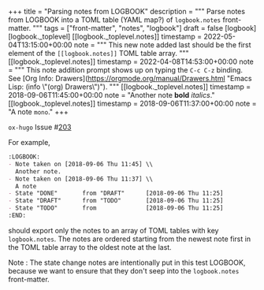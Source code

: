 +++
title = "Parsing notes from LOGBOOK"
description = """
  Parse notes from LOGBOOK into a TOML table (YAML map?) of
  `logbook.notes` front-matter.
  """
tags = ["front-matter", "notes", "logbook"]
draft = false
[logbook]
  [logbook._toplevel]
    [[logbook._toplevel.notes]]
      timestamp = 2022-05-04T13:15:00+00:00
      note = """
  This new note added last should be the first element of the
  `[[logbook.notes]]` TOML table array.
  """
    [[logbook._toplevel.notes]]
      timestamp = 2022-04-08T14:53:00+00:00
      note = """
  This note addition prompt shows up on typing the `C-c C-z` binding.
  See [Org Info: Drawers](https://orgmode.org/manual/Drawers.html "Emacs Lisp: (info \\"(org) Drawers\\")").
  """
    [[logbook._toplevel.notes]]
      timestamp = 2018-09-06T11:45:00+00:00
      note = "Another note **bold** _italics_."
    [[logbook._toplevel.notes]]
      timestamp = 2018-09-06T11:37:00+00:00
      note = "A note `mono`."
+++

`ox-hugo` Issue #[203](https://github.com/kaushalmodi/ox-hugo/issues/203)

For example,

```org
:LOGBOOK:
- Note taken on [2018-09-06 Thu 11:45] \\
  Another note.
- Note taken on [2018-09-06 Thu 11:37] \\
  A note
- State "DONE"       from "DRAFT"      [2018-09-06 Thu 11:25]
- State "DRAFT"      from "TODO"       [2018-09-06 Thu 11:25]
- State "TODO"       from              [2018-09-06 Thu 11:25]
:END:
```

should export only the notes to an array of TOML tables with key
`logbook.notes`. The notes are ordered starting from the newest note
first in the TOML table array to the oldest note at the last.

Note
: The state change notes are intentionally put in this test
    LOGBOOK, because we want to ensure that they don't seep into the
    `logbook.notes` front-matter.
